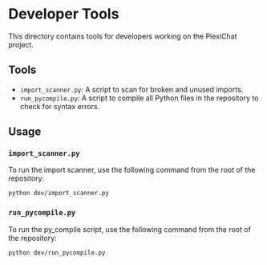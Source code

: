 # Developer Tools

This directory contains tools for developers working on the PlexiChat project.

## Tools

- `import_scanner.py`: A script to scan for broken and unused imports.
- `run_pycompile.py`: A script to compile all Python files in the repository to check for syntax errors.

## Usage

### `import_scanner.py`

To run the import scanner, use the following command from the root of the repository:

```bash
python dev/import_scanner.py
```

### `run_pycompile.py`

To run the py_compile script, use the following command from the root of the repository:

```bash
python dev/run_pycompile.py
```
